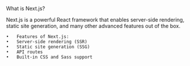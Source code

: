 What is Next.js?

Next.js is a powerful React framework that enables server-side rendering, static site generation, and many other advanced features out of the box.

	•	Features of Next.js:
	•	Server-side rendering (SSR)
	•	Static site generation (SSG)
	•	API routes
	•	Built-in CSS and Sass support
